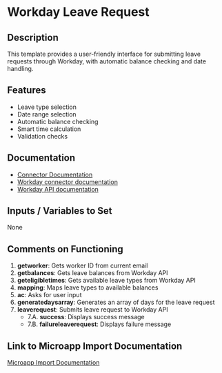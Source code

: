 # Workday Leave Request

## Description
This template provides a user-friendly interface for submitting leave requests through Workday, with automatic balance checking and date handling.

## Features
- Leave type selection
- Date range selection
- Automatic balance checking
- Smart time calculation
- Validation checks

## Documentation
- [Connector Documentation](https://docs.lumapps.com/docs/admin-l4430581765424978extensions)
- [Workday connector documentation](https://docs.lumapps.com/docs/ls/content/5596050861954281/docs/admin-administration-landing/admin-l6088963918247602/admin-l9650191038731043extensions/admin-l43084339674928007extensions/admin-l4754802368470471extensions)
- [Workday API documentation](https://community.workday.com/sites/default/files/file-hosting/restapi/)

## Inputs / Variables to Set
None

## Comments on Functioning
1. **getworker**: Gets worker ID from current email
2. **getbalances**: Gets leave balances from Workday API
3. **geteligibletimes**: Gets available leave types from Workday API
4. **mapping**: Maps leave types to available balances
5. **ac**: Asks for user input
6. **generatedaysarray**: Generates an array of days for the leave request
7. **leaverequest**: Submits leave request to Workday API
    - 7.A. **success**: Displays success message
    - 7.B. **failureleaverequest**: Displays failure message

## Link to Microapp Import Documentation
[Microapp Import Documentation](https://docs.lumapps.com/docs/ls/content/6236515079535869/devportal-l48909819228353757)

